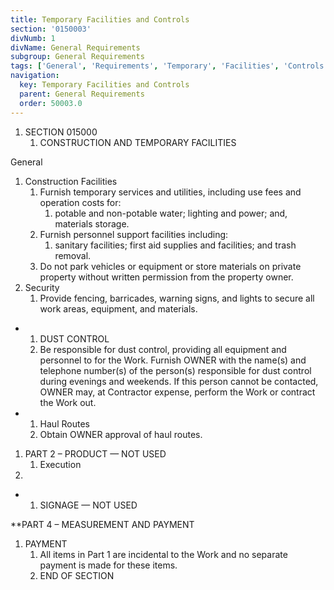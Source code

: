 ```yaml
---
title: Temporary Facilities and Controls
section: '0150003'
divNumb: 1
divName: General Requirements
subgroup: General Requirements
tags: ['General', 'Requirements', 'Temporary', 'Facilities', 'Controls']
navigation:
  key: Temporary Facilities and Controls
  parent: General Requirements
  order: 50003.0
---
```


1. SECTION 015000
   1. CONSTRUCTION AND TEMPORARY FACILITIES

General
1. Construction Facilities
   1. Furnish temporary services and utilities, including use fees and operation costs for:
      1. potable and non-potable water; lighting and power; and, materials storage.
   1. Furnish personnel support facilities including:
      1. sanitary facilities; first aid supplies and facilities; and trash removal.
   1. Do not park vehicles or equipment or store materials on private property without written permission from the property owner.
2. Security
   1. Provide fencing, barricades, warning signs, and lights to secure all work areas, equipment, and materials.

* 
	1. DUST CONTROL
   1. Be responsible for dust control, providing all equipment and personnel to for the Work. Furnish OWNER with the name(s) and telephone number(s) of the person(s) responsible for dust control during evenings and weekends. If this person cannot be contacted, OWNER may, at Contractor expense, perform the Work or contract the Work out.

* 
	1. Haul Routes
   1. Obtain OWNER approval of haul routes.
1. PART 2 – PRODUCT — NOT USED
   1. Execution
1.  

* 
	1. SIGNAGE — NOT USED

 **PART 4 – MEASUREMENT AND PAYMENT
1. PAYMENT
   1. All items in Part 1 are incidental to the Work and no separate payment is made for these items.
   1. END OF SECTION

